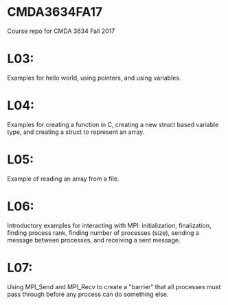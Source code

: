 # CMDA3634FA17
Course repo for CMDA 3634 Fall 2017

# L03:
Examples for hello world, using pointers, and using variables.

# L04: 
Examples for creating a function in C, creating a new struct based variable type, and creating a struct to represent an array.

# L05:
Example of reading an array from a file.

# L06:
Introductory examples for interacting with MPI: initialization, finalization, finding process rank, finding number of processes (size), sending a message between processes, and receiving a sent message.

# L07:
Using MPI_Send and MPI_Recv to create a "barrier" that all processes must pass through before any process can do something else.
